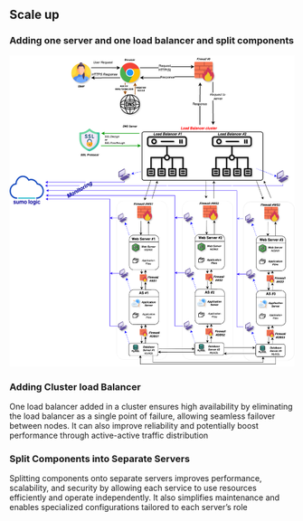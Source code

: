 ## Scale up

### Adding one server and one load balancer and split components

![scaleup](https://github.com/vlldnt/holbertonschool-system_engineering-devops/blob/main/web_infrastructure_design/images/3-scale___up.png?raw=true)

### Adding Cluster load Balancer
One load balancer added in a cluster ensures high availability by eliminating the load balancer as a single point of failure, allowing seamless failover between nodes. It can also improve reliability and potentially boost performance through active-active traffic distribution

### Split Components into Separate Servers
Splitting components onto separate servers improves performance, scalability, and security by allowing each service to use resources efficiently and operate independently. It also simplifies maintenance and enables specialized configurations tailored to each server’s role

